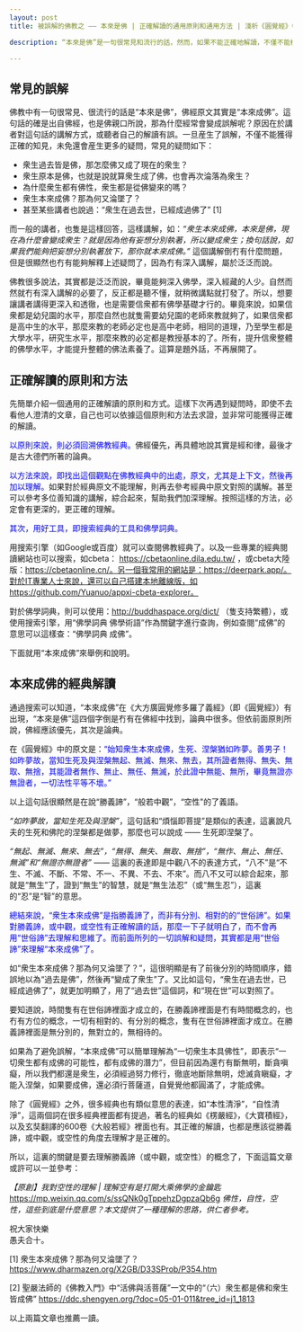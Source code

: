 ```yaml
---
layout: post
title: 被誤解的佛教之 —— 本來是佛 | 正確解讀的通用原則和通用方法 | 淺析《圓覺經》中的“本來成佛”

description: “本來是佛”是一句很常見和流行的話，然而，如果不能正確地解讀，不僅不能樹立正見，反而會産生各種疑問，例如“衆生過去皆是佛，那怎麼佛又成了現在的衆生？”。那應該如何正確解讀“本來是佛”呢？本文提供了一種思路和參考。

---
```


## 常見的誤解

佛教中有一句很常見、很流行的話是“本來是佛”，佛經原文其實是“本來成佛”。這句話的確是出自佛經，也是佛親口所說，那為什麼經常會變成誤解呢？原因在於講者對這句話的講解方式，或聽者自己的解讀有誤。一旦産生了誤解，不僅不能獲得正確的知見，未免還會産生更多的疑問，常見的疑問如下：

* 衆生過去皆是佛，那怎麼佛又成了現在的衆生？
* 衆生原本是佛，也就是說就算衆生成了佛，也會再次淪落為衆生？
* 為什麼衆生都有佛性，衆生都是從佛變來的嗎？
* 衆生本來成佛？那為何又淪墜了？
* 甚至某些講者也說過：“衆生在過去世，已經成過佛了” [1]

而一般的講者，也隻是這樣回答，這樣講解，如：*“衆生本來成佛，本來是佛，現在為什麼會變成衆生？就是因為他有妄想分別執著，所以變成衆生；換句話說，如果我們能夠把妄想分別執著放下，那你就本來成佛。”* 這個講解倒冇有什麼問題，但是很顯然也冇有能夠解釋上述疑問了，因為冇有深入講解，屬於泛泛而說。

佛教很多說法，其實都是泛泛而說，畢竟能夠深入佛學，深入經藏的人少。自然而然就冇有深入講解的必要了，反正都是聽不懂，就稍微講點就打發了。所以，想要讓講者講得更深入和透徹，也是需要信衆都有佛學基礎才行的。畢竟來說，如果信衆都是幼兒園的水平，那麼自然也就隻需要幼兒園的老師來教就夠了，如果信衆都是高中生的水平，那麼來教的老師必定也是高中老師，相同的道理，乃至學生都是大學水平，研究生水平，那麼來教的必定都是教授基本的了。所有，提升信衆整體的佛學水平，才能提升整體的佛法素養了。這算是題外話，不再展開了。

## 正確解讀的原則和方法

先簡單介紹一個通用的正確解讀的原則和方式。這樣下次再遇到疑問時，即使不去看他人澄清的文章，自己也可以依據這個原則和方法去求證，並非常可能獲得正確的解讀。

<span style="color:blue">以原則來說，則必須回溯佛教經典。</span>佛經優先，再具體地說其實是經和律，最後才是古大德們所著的論典。

<span style="color:blue">以方法來說，即找出這個觀點在佛教經典中的出處，原文，尤其是上下文，然後再加以理解。</span>如果對於經典原文不能理解，則再去參考經典中原文對照的講解。甚至可以參考多位善知識的講解，綜合起來，幫助我們加深理解。按照這樣的方法，必定會有更深的，更正確的理解。

<span style="color:blue">其次，用好工具，即搜索經典的工具和佛學詞典。</span>

用搜索引擎（如Google或百度）就可以查閱佛教經典了。以及一些專業的經典閱讀網站也可以搜索，如cbeta： https://cbetaonline.dila.edu.tw/ ，或cbeta大陸版：https://cbetaonline.cn/。另一個我常用的網站是：https://deerpark.app/。對於IT專業人士來說，還可以自己搭建本地離線版，如https://github.com/Yuanuo/appxi-cbeta-explorer。

對於佛學詞典，則可以使用：http://buddhaspace.org/dict/ （隻支持繁體），或使用搜索引擎，用“佛學詞典 佛學術語”作為關鍵字進行查詢，例如查閱“成佛”的意思可以這樣查：“佛學詞典 成佛”。

下面就用“本來成佛”來舉例和說明。

## 本來成佛的經典解讀

通過搜索可以知道，“本來成佛”在《大方廣圓覺修多羅了義經》（即《圓覺經》）有出現，“本來是佛”這四個字倒是冇有在佛經中找到，論典中很多。但依前面原則所說，佛經應該優先，其次是論典。

在《圓覺經》中的原文是：<span style="color:blue">“始知衆生本來成佛，生死、涅槃猶如昨夢。善男子！如昨夢故，當知生死及與涅槃無起、無滅、無來、無去，其所證者無得、無失、無取、無捨，其能證者無作、無止、無任、無滅，於此證中無能、無所，畢竟無證亦無證者，一切法性平等不壞。”</span>

以上這句話很顯然是在說“勝義諦”，“般若中觀”，“空性"的了義語。

*“如昨夢故，當知生死及與涅槃”*，這句話和“煩惱即菩提”是類似的表達，這裏說凡夫的生死和佛陀的涅槃都是做夢，那麼也可以說成 —— 生死即涅槃了。

*“無起、無滅、無來、無去”，“無得、無失、無取、無捨”，“無作、無止、無任、無滅”*和*“無證亦無證者”* —— 這裏的表達即是中觀八不的表達方式，“八不”是“不生、不滅、不斷、不常、不一、不異、不去、不來”。而八不又可以綜合起來，那就是“無生”了，證到“無生”的智慧，就是“無生法忍”（或“無生忍”），這裏的“忍”是“智”的意思。

<span style="color:blue">總結來說，“衆生本來成佛”是指勝義諦了，而非有分別、相對的的“世俗諦”。如果對勝義諦，或中觀，或空性有正確解讀的話，那麼一下子就明白了，而不會再用“世俗諦”去理解和思維了。而前面所列的一切誤解和疑問，其實都是用“世俗諦”來理解“本來成佛”了。

如“衆生本來成佛？那為何又淪墜了？”，這很明顯是有了前後分別的時間順序，錯誤地以為“過去是佛”，然後再“變成了衆生”了。又比如這句，“衆生在過去世，已經成過佛了”，就更加明顯了，用了“過去世”這個詞，和“現在世”可以對照了。

要知道說，時間隻有在世俗諦裡面才成立的，在勝義諦裡面是冇有時間概念的，也冇有方位的概念，一切有相對的、有分別的概念，隻有在世俗諦裡面才成立。在勝義諦裡面是無分別的，無對立的，無相待的。

如果為了避免誤解，“本來成佛”可以簡單理解為“一切衆生本具佛性”，即表示“一切衆生都有成佛的可能性，都有成佛的潛力”，但目前因為還冇有斷無明，斷貪嗔癡，所以我們都還是衆生，必須經過努力修行，徹底地斷除無明，熄滅貪瞋癡，才能入涅槃，如果要成佛，還必須行菩薩道，自覺覺他都圓滿了，才能成佛。

除了《圓覺經》之外，很多經典也有類似意思的表達，如“本性清淨”，“自性清淨”，這兩個詞在很多經典裡面都有提過，著名的經典如《楞嚴經》，《大寶積經》，以及玄奘翻譯的600卷《大般若經》裡面也有。其正確的解讀，也都是應該從勝義諦，或中觀，或空性的角度去理解才是正確的。

所以，這裏的關鍵是要去理解勝義諦（或中觀，或空性）的概念了，下面這篇文章或許可以一並參考：

*【原創】我對空性的理解 | 理解空有是打開大乘佛學的金鑰匙*
https://mp.weixin.qq.com/s/ssQNk0gTppehzDgpzaQb6g
*佛性，自性，空性，這些到底是什麼意思？本文提供了一種理解的思路，供仁者參考。*

祝大家快樂<br>
愚夫合十。

[1] 衆生本來成佛？那為何又淪墜了？ https://www.dharmazen.org/X2GB/D33SProb/P354.htm

[2] 聖嚴法師的《佛教入門》中“活佛與活菩薩”一文中的“（六）衆生都是佛和衆生皆成佛” https://ddc.shengyen.org/?doc=05-01-011&tree_id=j1_1813

以上兩篇文章也推薦一讀。
